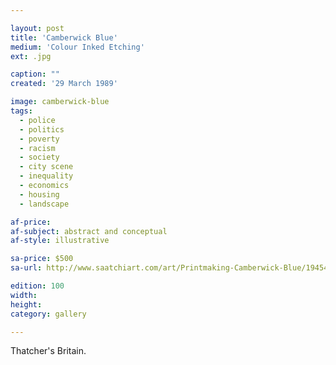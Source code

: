 ```yaml
---

layout: post
title: 'Camberwick Blue'
medium: 'Colour Inked Etching'
ext: .jpg

caption: ""
created: '29 March 1989'

image: camberwick-blue
tags:
  - police
  - politics
  - poverty
  - racism
  - society
  - city scene
  - inequality
  - economics
  - housing
  - landscape

af-price:
af-subject: abstract and conceptual
af-style: illustrative

sa-price: $500
sa-url: http://www.saatchiart.com/art/Printmaking-Camberwick-Blue/19454/1609129/view

edition: 100
width:
height:
category: gallery

---
```


Thatcher's Britain.
